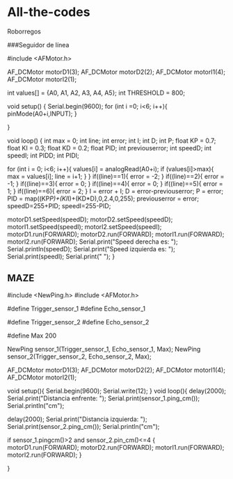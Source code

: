 # All-the-codes
Roborregos

###Seguidor de línea

#include <AFMotor.h>

AF_DCMotor motorD1(3);
AF_DCMotor motorD2(2);
AF_DCMotor motorI1(4);
AF_DCMotor motorI2(1);

int values[] = {A0, A1, A2, A3, A4, A5};
int THRESHOLD = 800;


void setup() {
  Serial.begin(9600);
for (int i =0; i<6; i++){
  pinMode(A0+i,INPUT);
}

}

void loop() {
  int max = 0;
  int line;
  int error;
  int I;
  int D;
  int P;
  float KP = 0.7;
  float KI = 0.3;
  float KD = 0.2;
  float PID;
  int previouserror;
  int speedD;
  int speedI;
  int PIDD;
  int PIDI;

for (int i = 0; i<6; i++){
  values[i] = analogRead(A0+i);
  if (values[i]>max){
    max = values[i];
    line = i+1;
  }
}
if((line)==1){
  error = -2;
}
if((line)==2){
  error = -1;
}
if((line)==3){
  error = 0;
}
if((line)==4){
  error = 0;
}
if((line)==5){
  error = 1;
}
if((line)==6){
  error = 2;
}
I = error + I;
D = error-previouserror;
P = error;
PID = map((KP*P)+(KI*I)+(KD*D),0,2.4,0,255);
previouserror = error;
speedD=255+PID;
speedI=255-PID;

motorD1.setSpeed(speedD);
motorD2.setSpeed(speedD);
motorI1.setSpeed(speedI);
motorI2.setSpeed(speedI);
motorD1.run(FORWARD);
motorD2.run(FORWARD);
motorI1.run(FORWARD);
motorI2.run(FORWARD);
Serial.print("Speed derecha es: ");
Serial.println(speedD);
Serial.print("Speed izquierda es: ");
Serial.print(speedI);
Serial.print("    ");
}


## MAZE

#include <NewPing.h>
#include <AFMotor.h>

#define Trigger_sensor_1
#define Echo_sensor_1

#define Trigger_sensor_2
#define Echo_sensor_2

#define Max 200

NewPing sensor_1(Trigger_sensor_1, Echo_sensor_1, Max);
NewPing sensor_2(Trigger_sensor_2, Echo_sensor_2, Max);

AF_DCMotor motorD1(3);
AF_DCMotor motorD2(2);
AF_DCMotor motorI1(4);
AF_DCMotor motorI2(1);

void setup(){
  Serial.begin(9600);
  Serial.write(12);
}
void loop(){
  delay(2000);
  Serial.print("Distancia enfrente: ");
  Serial.print(sensor_1.ping_cm());
  Serial.println("cm");

  delay(2000);
  Serial.print("Distancia izquierda: ");
  Serial.print(sensor_2.ping_cm());
  Serial.println("cm");

 if sensor_1.pingcm()>2 and sensor_2.pin_cm()<=4 {
  motorD1.run(FORWARD);
  motorD2.run(FORWARD);
  motorI1.run(FORWARD);
  motorI2.run(FORWARD);
 }

}
